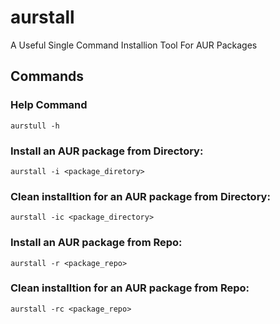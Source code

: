 # aurstall
A Useful Single Command Installion Tool For AUR Packages

## Commands
### Help Command
`aurstull -h`
### Install an AUR package from Directory:
`aurstall -i <package_diretory>`
### Clean installtion for an AUR package from Directory:
`aurstall -ic <package_directory>`
### Install an AUR package from Repo:
`aurstall -r <package_repo>`
### Clean installtion for an AUR package from Repo:
`aurstall -rc <package_repo>`
